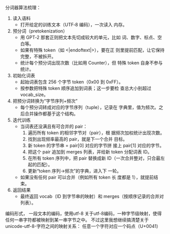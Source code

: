 分词器算法梳理：
1. 读入语料
      - 打开给定的训练文本（UTF‑8 编码），一次读入
  内存。
  2. 预分词（pretokenization）
      - 用 GPT‑2 那套正则把文本先切成较大的单元，比如
  词、数字、标点、空白等。
      - 如果有特殊 token（如 <|endoftext|>），要在正
  则里提前匹配，让它保持完整，不被拆开。
      - 统计每个预分词出现次数（比如用 Counter），但
  特殊 token 自身不参与统计。
  3. 初始化词表
      - 起始词表包含 256 个字节 token（0x00 到
  0xFF）。
      - 按参数把特殊 token 顺序追加到词表；这一步要检
  查总大小别超过 vocab_size。
  4. 把预分词转换为“字节序列+频次”
      - 每个预分词转成对应的字节序列（tuple），记录在
  字典里，值为频次。之后合并操作都基于这个结构。
  5. 迭代训练
      - 当词表还没满且有可合并的 pair：
          1. 遍历所有 token 的相邻字节对（pair），根
  据频次加权统计出现次数。
          2. 找到出现频率最高的 pair，就是下一个合并
  目标。
          3. 新 token 的字节串 = pair[0] 对应的字节拼
  接上 pair[1] 对应的字节。
          4. 把这个 pair 追加到 merges 列表，并给新
  token 分配词表 ID。
          5. 在所有 token 序列中，把 pair 替换成新
  ID（一次合并整对，只合最左起的匹配）。
          6. 更新“token 序列→频次”的字典，进入下
  一轮。
      - 如果没有任何 pair 可以合并（例如所有 token 长
  度都是 1），就提前结束。
  6. 返回结果
      - 最终返回 vocab（ID 到字节串的映射）和
  merges（按顺序记录的合并对列表）。

编码形式，
一段文本的编码，使用utf-8
关于utf-8编码，一种字节级映射，使得任何一串字符都被映射到某一串字节之中。
不过这里我想继续搞清楚关于unicode-utf-8-字符之间的映射关系：
任意一个字符对应一个码点（U+0041）
